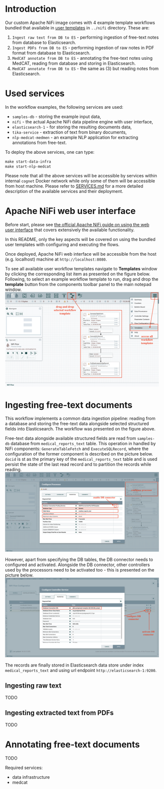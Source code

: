 # Introduction
Our custom Apache NiFi image comes with 4 example template workflows bundled that available in [user templates](../nifi/user-templates) in `../nifi` directory.
These are:
1. `Ingest raw text from DB to ES` - performing ingestion of free-text notes from database to Elasticsearch.
2. `Ingest PDFs from DB to ES` - performing ingestion of raw notes in PDF format from database to Elasticsearch.
3. `MedCAT annotate from DB to ES` - annotating the free-text notes using MedCAT, reading from database and storing in Elasticsearch.
4. `MedCAT annotate from DB to ES` - the same as (3) but reading notes from Elasticsearch.


# Used services
In the workflow examples, the following services are used:
- `samples-db` - storing the example input data,
- `nifi` - the actual Apache NiFi data pipeline engine with user interface,
- `elasticsearch-1` - for storing the resulting documents data,
- `tika-service` - extraction of text from binary documents,
- `nlp-medcat-medmen` - an example NLP application for extracting annotations from free-text.

To deploy the above services, one can type: 
```
make start-data-infra
make start-nlp-medcat
```

Please note that all the above services will be accessible by services within internal `cognet` Docker network while only some of them will be accessible from host machine.
Please refer to [SERVICES.md](./SERVICES.md) for a more detailed description of the available services and their deployment.


# Apache NiFi web user interface
Before start, please see [the official Apache NiFi guide on using the web user interface](https://nifi.apache.org/docs/nifi-docs/html/user-guide.html#User_Interface) that covers extensively the available functionality.

In this README, only the key aspects will be covered on using the bundled user templates with configuring and executing the flows.

Once deployed, Apache NiFi web interface will be accessible from the host (e.g. localhost) machine at `http://localhost:8080`.

To see all available user workflow templates navigate to **Templates** window by clicking the corresponding list item as presented on the figure below.
Following, to select an example workflow template to run, drag and drop the **template** button from the components toolbar panel to the main notepad window.
![template](./docs-assets/nifi-templates.png)



# Ingesting free-text documents
This workflow implements a common data ingestion pipeline: reading from a database and storing the free-text data alongside selected structured fields into Elasticsearch.
The workflow was presented on the figure above.


Free-text data alongside available structured fields are read from `samples-db` database from `medical_reports_text` table. 
This operation in handled by NiFi components: `GenerateTableFetch` and `ExecuteSQLRecord`,  where the configuration of the former component is described on the picture below.
`docid` is st as the primary key of the `medical_reports_text` table and is used persist the state of the last read record and to partition the records while reading.
![db-reader](./docs-assets/configure-db-reader.png)

However, apart from specifying the DB tables, the DB connector needs to configured and activated.
Alongside the DB connector, other controllers used by the processors need to be activated too - this is presented on the picture below.
![db-reader](./docs-assets/configure-db-connector.png)

The records are finally stored in Elasticsearch data store under index `medical_reports_text` and using url endpoint `http://elasticsearch-1:9200`.


## Ingesting raw text
TODO

## Ingesting extracted text from PDFs
TODO

# Annotating free-text documents
TODO

Required services:
- data infrastructure
- medcat
